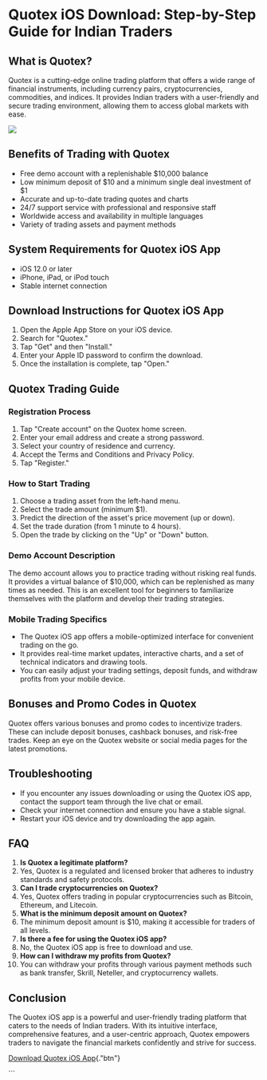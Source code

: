 # Quotex iOS Download: Step-by-Step Guide for Indian Traders

## What is Quotex?

Quotex is a cutting-edge online trading platform that offers a wide
range of financial instruments, including currency pairs,
cryptocurrencies, commodities, and indices. It provides Indian traders
with a user-friendly and secure trading environment, allowing them to
access global markets with ease.

[![](https://static.quotex.io/files/10_en/300_250.jpg)](https://traff.sbs/brokerqxlid)

## Benefits of Trading with Quotex

-   Free demo account with a replenishable \$10,000 balance
-   Low minimum deposit of \$10 and a minimum single deal investment of
    \$1
-   Accurate and up-to-date trading quotes and charts
-   24/7 support service with professional and responsive staff
-   Worldwide access and availability in multiple languages
-   Variety of trading assets and payment methods

## System Requirements for Quotex iOS App

-   iOS 12.0 or later
-   iPhone, iPad, or iPod touch
-   Stable internet connection

## Download Instructions for Quotex iOS App

1.  Open the Apple App Store on your iOS device.
2.  Search for "Quotex."
3.  Tap "Get" and then "Install."
4.  Enter your Apple ID password to confirm the download.
5.  Once the installation is complete, tap "Open."

## Quotex Trading Guide

### Registration Process

1.  Tap "Create account" on the Quotex home screen.
2.  Enter your email address and create a strong password.
3.  Select your country of residence and currency.
4.  Accept the Terms and Conditions and Privacy Policy.
5.  Tap "Register."

### How to Start Trading

1.  Choose a trading asset from the left-hand menu.
2.  Select the trade amount (minimum \$1).
3.  Predict the direction of the asset\'s price movement (up or down).
4.  Set the trade duration (from 1 minute to 4 hours).
5.  Open the trade by clicking on the "Up" or "Down" button.

### Demo Account Description

The demo account allows you to practice trading without risking real
funds. It provides a virtual balance of \$10,000, which can be
replenished as many times as needed. This is an excellent tool for
beginners to familiarize themselves with the platform and develop their
trading strategies.

### Mobile Trading Specifics

-   The Quotex iOS app offers a mobile-optimized interface for
    convenient trading on the go.
-   It provides real-time market updates, interactive charts, and a set
    of technical indicators and drawing tools.
-   You can easily adjust your trading settings, deposit funds, and
    withdraw profits from your mobile device.

## Bonuses and Promo Codes in Quotex

Quotex offers various bonuses and promo codes to incentivize traders.
These can include deposit bonuses, cashback bonuses, and risk-free
trades. Keep an eye on the Quotex website or social media pages for the
latest promotions.

## Troubleshooting

-   If you encounter any issues downloading or using the Quotex iOS app,
    contact the support team through the live chat or email.
-   Check your internet connection and ensure you have a stable signal.
-   Restart your iOS device and try downloading the app again.

## FAQ

1.  **Is Quotex a legitimate platform?**
2.  Yes, Quotex is a regulated and licensed broker that adheres to
    industry standards and safety protocols.
3.  **Can I trade cryptocurrencies on Quotex?**
4.  Yes, Quotex offers trading in popular cryptocurrencies such as
    Bitcoin, Ethereum, and Litecoin.
5.  **What is the minimum deposit amount on Quotex?**
6.  The minimum deposit amount is \$10, making it accessible for traders
    of all levels.
7.  **Is there a fee for using the Quotex iOS app?**
8.  No, the Quotex iOS app is free to download and use.
9.  **How can I withdraw my profits from Quotex?**
10. You can withdraw your profits through various payment methods such
    as bank transfer, Skrill, Neteller, and cryptocurrency wallets.

## Conclusion

The Quotex iOS app is a powerful and user-friendly trading platform that
caters to the needs of Indian traders. With its intuitive interface,
comprehensive features, and a user-centric approach, Quotex empowers
traders to navigate the financial markets confidently and strive for
success.

[Download Quotex iOS
App](\%22https://traff.sbs/quotexonelink\%22){."btn"}

\`\`\`

